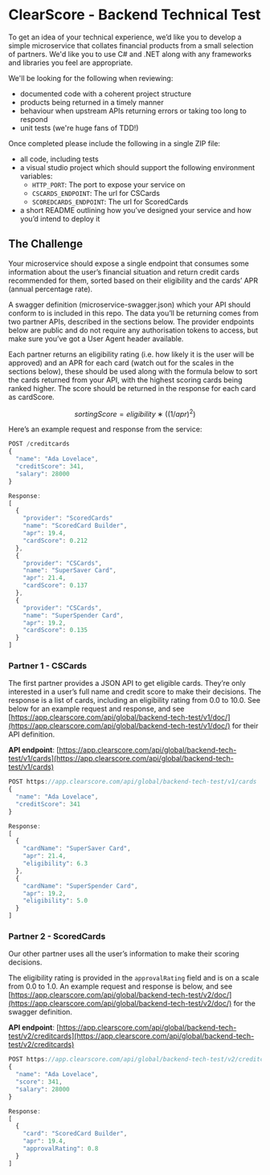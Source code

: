 # ClearScore - Backend Technical Test

To get an idea of your technical experience, we’d like you to develop a simple microservice that collates financial products from a small selection of partners. We'd like you to use C# and .NET along with any frameworks and libraries you feel are appropriate.

We'll be looking for the following when reviewing:

- documented code with a coherent project structure
- products being returned in a timely manner
- behaviour when upstream APIs returning errors or taking too long to respond
- unit tests (we're huge fans of TDD!)

Once completed please include the following in a single ZIP file:

- all code, including tests
- a visual studio project which should support the following environment variables:
    - `HTTP_PORT`: The port to expose your service on
    - `CSCARDS_ENDPOINT`: The url for CSCards
    - `SCOREDCARDS_ENDPOINT`: The url for ScoredCards
- a short README outlining how you’ve designed your service and how you’d intend to deploy it

## The Challenge

Your microservice should expose a single endpoint that consumes some information about the user’s financial situation and return credit cards recommended for them, sorted based on their eligibility and the cards’ APR (annual percentage rate).

A swagger definition (microservice-swagger.json) which your API should conform to is included in this repo. The data you’ll be returning comes from two partner APIs, described in the sections below. The provider endpoints below are public and do not require any authorisation tokens to access, but make sure you’ve got a User Agent header available.

Each partner returns an eligibility rating (i.e. how likely it is the user will be approved) and an APR for each card (watch out for the scales in the sections below), these should be used along with the formula below to sort the cards returned from your API, with the highest scoring cards being ranked higher. The score should be returned in the response for each card as cardScore.

$$ sortingScore = eligibility ∗ ((1/apr)^2) $$

Here’s an example request and response from the service:
```javascript
POST /creditcards
{
  "name": "Ada Lovelace",
  "creditScore": 341,
  "salary": 28000
}

Response:
[
  {
    "provider": "ScoredCards"
    "name": "ScoredCard Builder",
    "apr": 19.4,
    "cardScore": 0.212
  },
  {
    "provider": "CSCards",
    "name": "SuperSaver Card",
    "apr": 21.4,
    "cardScore": 0.137
  },
  {
    "provider": "CSCards",
    "name": "SuperSpender Card",
    "apr": 19.2,
    "cardScore": 0.135
  }
]
```

### Partner 1 - CSCards

The first partner provides a JSON API to get eligible cards. They’re only interested in a user’s full name and credit score to make their decisions. The response is a list of cards, including an eligibility rating from 0.0 to 10.0. See below for an example request and response, and see [https://app.clearscore.com/api/global/backend-tech-test/v1/doc/](https://app.clearscore.com/api/global/backend-tech-test/v1/doc/) for their API definition.

**API endpoint**: [https://app.clearscore.com/api/global/backend-tech-test/v1/cards](https://app.clearscore.com/api/global/backend-tech-test/v1/cards)

```javascript
POST https://app.clearscore.com/api/global/backend-tech-test/v1/cards
{
  "name": "Ada Lovelace",
  "creditScore": 341
}

Response:
[
  {
    "cardName": "SuperSaver Card",
    "apr": 21.4,
    "eligibility": 6.3
  },
  {
    "cardName": "SuperSpender Card",
    "apr": 19.2,
    "eligibility": 5.0
  }
]
```

### Partner 2 - ScoredCards

Our other partner uses all the user’s information to make their scoring decisions.

The eligibility rating is provided in the `approvalRating` field and is on a scale from 0.0 to 1.0. An example request and response is below, and see [https://app.clearscore.com/api/global/backend-tech-test/v2/doc/](https://app.clearscore.com/api/global/backend-tech-test/v2/doc/) for the swagger definition.

**API endpoint**: [https://app.clearscore.com/api/global/backend-tech-test/v2/creditcards](https://app.clearscore.com/api/global/backend-tech-test/v2/creditcards)

```javascript
POST https://app.clearscore.com/api/global/backend-tech-test/v2/creditcards
{
  "name": "Ada Lovelace",
  "score": 341,
  "salary": 28000
}

Response:
[
  {
    "card": "ScoredCard Builder",
    "apr": 19.4,
    "approvalRating": 0.8
  }
]
```
